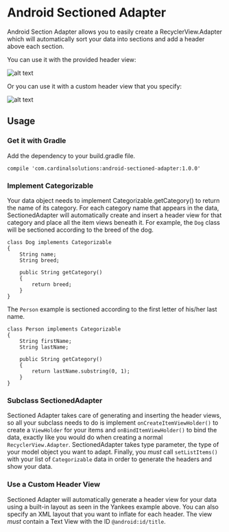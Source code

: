 # Android Sectioned Adapter #
Android Section Adapter allows you to easily create a RecyclerView.Adapter which will automatically
sort your data into sections and add a header above each section.

You can use it with the provided header view:

![alt text](https://dl.dropboxusercontent.com/u/33880138/StandardHeader.png "Standard Header")

Or you can use it with a custom header view that you specify:

![alt text](https://dl.dropboxusercontent.com/u/33880138/CustomHeaders.png "Custom Header")

## Usage ##

### Get it with Gradle ###
Add the dependency to your build.gradle file.  
```
compile 'com.cardinalsolutions:android-sectioned-adapter:1.0.0'
```

### Implement Categorizable ###
Your data object needs to implement Categorizable.getCategory() to return the name of its
category.  For each category name that appears in the data, SectionedAdapter will automatically
create and insert a header view for that category and place all the item views beneath it.  For
example, the `Dog` class will be sectioned according to the breed of the dog.
```
class Dog implements Categorizable
{
    String name;
    String breed;

    public String getCategory()
    {
        return breed;
    }
}
```

The `Person` example is sectioned according to the first letter of his/her last name.
```
class Person implements Categorizable
{
    String firstName;
    String lastName;

    public String getCategory()
    {
        return lastName.substring(0, 1);
    }
}
```

### Subclass SectionedAdapter ###
Sectioned Adapter takes care of generating and inserting the header views, so all your subclass
needs to do is implement `onCreateItemViewHolder()` to create a `ViewHolder` for your items and
`onBindItemViewHolder()` to bind the data, exactly like you would do when creating a normal
`RecyclerView.Adapter`.  SectionedAdapter takes type parameter, the type of your model
object you want to adapt.  Finally, you *must* call `setListItems()` with your list of `Categorizable`
data in order to generate the headers and show your data.

### Use a Custom Header View ###
Sectioned Adapter will automatically generate a header view for your data using a built-in layout
as seen in the Yankees example above.  You can also specify an XML layout that you want to inflate
for each header.  The view *must* contain a Text View with the ID `@android:id/title`.
